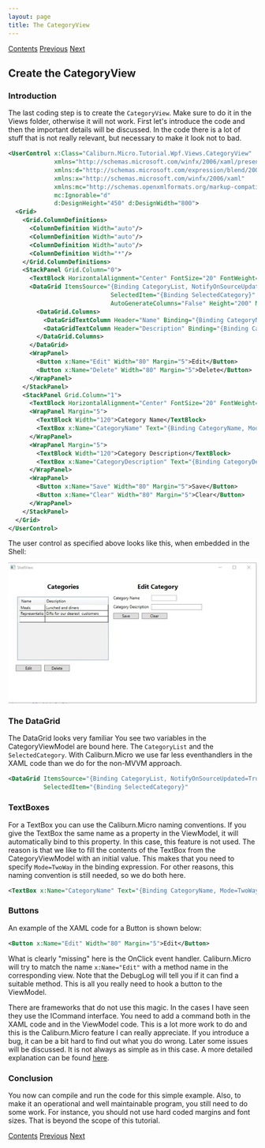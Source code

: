 ```yaml
---
layout: page
title: The CategoryView
---
```


[Contents](Contents) [Previous](CategoryEditorHookup) [Next](ConditionalExecution)

## Create the CategoryView

### Introduction

The last coding step is to create the ``CategoryView``. Make sure to do it in the Views folder, otherwise it will not work. First let's introduce the code and then the important details will be discussed. In the code there is a lot of stuff that is not really relevant, but necessary to make it look not to bad.

```xml
<UserControl x:Class="Caliburn.Micro.Tutorial.Wpf.Views.CategoryView"
             xmlns="http://schemas.microsoft.com/winfx/2006/xaml/presentation"
             xmlns:d="http://schemas.microsoft.com/expression/blend/2008"
             xmlns:x="http://schemas.microsoft.com/winfx/2006/xaml"
             xmlns:mc="http://schemas.openxmlformats.org/markup-compatibility/2006"
             mc:Ignorable="d" 
             d:DesignHeight="450" d:DesignWidth="800">
  <Grid>
    <Grid.ColumnDefinitions>
      <ColumnDefinition Width="auto"/>
      <ColumnDefinition Width="auto"/>
      <ColumnDefinition Width="auto"/>
      <ColumnDefinition Width="*"/>
    </Grid.ColumnDefinitions>
    <StackPanel Grid.Column="0">
      <TextBlock HorizontalAlignment="Center" FontSize="20" FontWeight="Bold" Margin="10">Categories</TextBlock>
      <DataGrid ItemsSource="{Binding CategoryList, NotifyOnSourceUpdated=True}" 
                             SelectedItem="{Binding SelectedCategory}"
                             AutoGenerateColumns="False" Height="200" Margin="10">
        <DataGrid.Columns>
          <DataGridTextColumn Header="Name" Binding="{Binding CategoryName}" Width="80"/>
          <DataGridTextColumn Header="Description" Binding="{Binding CategoryDescription}" Width="200"/>
        </DataGrid.Columns>
      </DataGrid>
      <WrapPanel>
        <Button x:Name="Edit" Width="80" Margin="5">Edit</Button>
        <Button x:Name="Delete" Width="80" Margin="5">Delete</Button>
      </WrapPanel>
    </StackPanel>
    <StackPanel Grid.Column="1">
      <TextBlock HorizontalAlignment="Center" FontSize="20" FontWeight="Bold" Margin="10">Edit Category</TextBlock>
      <WrapPanel Margin="5">
        <TextBlock Width="120">Category Name</TextBlock>
        <TextBox x:Name="CategoryName" Text="{Binding CategoryName, Mode=TwoWay}" Width="80"/>
      </WrapPanel>
      <WrapPanel Margin="5">
        <TextBlock Width="120">Category Description</TextBlock>
        <TextBox x:Name="CategoryDescription" Text="{Binding CategoryDescription, Mode=TwoWay}" Width="160"/>
      </WrapPanel>
      <WrapPanel>
        <Button x:Name="Save" Width="80" Margin="5">Save</Button>
        <Button x:Name="Clear" Width="80" Margin="5">Clear</Button>
      </WrapPanel>
    </StackPanel>
  </Grid>
</UserControl>
```

The user control as specified above looks like this, when embedded in the Shell:

![CategoryView](/public/images/documentation/Tutorials/WPF/CategoryView.jpg)

### The DataGrid

The DataGrid looks very familiar You see two variables in the CategoryViewModel are bound  here. The ``CategoryList`` and the ``SelectedCategory``. With Caliburn.Micro we use far less eventhandlers in the XAML code than we do for the non-MVVM approach.

```xml
<DataGrid ItemsSource="{Binding CategoryList, NotifyOnSourceUpdated=True}" 
          SelectedItem="{Binding SelectedCategory}"

```

### TextBoxes

For a TextBox you can use the Caliburn.Micro naming conventions. If you give the TextBox the same name as a property in the ViewModel, it will automatically bind to this property. In this case, this feature is not used. The reason is that we like to fill the contents of the TextBox from the CategoryViewModel with an initial value. This makes that you need to specify ``Mode=TwoWay`` in the binding expression. For other reasons, this naming convention is still needed, so we do both here.

```xml
<TextBox x:Name="CategoryName" Text="{Binding CategoryName, Mode=TwoWay}" Width="80"/>
```

### Buttons

An example of the XAML code for a Button is shown below:

```xml
<Button x:Name="Edit" Width="80" Margin="5">Edit</Button>
```

What is clearly "missing" here is the OnClick event handler. Caliburn.Micro will try to match the name ``x:Name="Edit"`` with a method name in the corresponding view. Note that the DebugLog will tell you if it can find a suitable method. This is all you really need to hook a button to the ViewModel.

There are frameworks that do not use this magic. In the cases I have seen they use the ICommand interface. You need to add a command both in the XAML code and in the ViewModel code. This is a lot more work to do and this is the Caliburn.Micro feature I can really appreciate. If you introduce a bug, it can be a bit hard to find out what you do wrong. Later some issues will be discussed. It is not always as simple as in this case. A more detailed explanation can be found [here](https://www.tutorialspoint.com/mvvm/mvvm_view_viewmodel_communication.htm).

### Conclusion

You now can compile and run the code for this simple example. Also, to make it an operational and well maintainable program, you still need to do some work. For instance, you should not use hard coded margins and font sizes. That is beyond the scope of this tutorial.

[Contents](Contents) [Previous](CategoryEditorHookup) [Next](ConditionalExecution)
